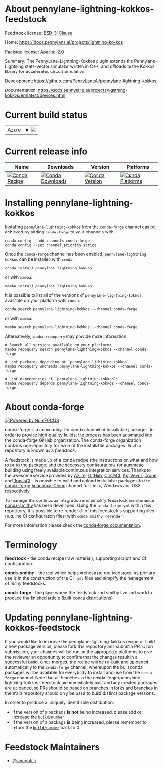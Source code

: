 About pennylane-lightning-kokkos-feedstock
==========================================

Feedstock license: [BSD-3-Clause](https://github.com/conda-forge/pennylane-lightning-kokkos-feedstock/blob/main/LICENSE.txt)

Home: https://docs.pennylane.ai/projects/lightning-kokkos

Package license: Apache-2.0

Summary: The PennyLane-Lightning-Kokkos plugin extends the Pennylane-Lightning state-vector simulator written in C++, and offloads to the Kokkos library for accelerated circuit simulation.

Development: https://github.com/PennyLaneAI/pennylane-lightning-kokkos

Documentation: https://docs.pennylane.ai/projects/lightning-kokkos/en/latest/devices.html

Current build status
====================


<table>
    
  <tr>
    <td>Azure</td>
    <td>
      <details>
        <summary>
          <a href="https://dev.azure.com/conda-forge/feedstock-builds/_build/latest?definitionId=19344&branchName=main">
            <img src="https://dev.azure.com/conda-forge/feedstock-builds/_apis/build/status/pennylane-lightning-kokkos-feedstock?branchName=main">
          </a>
        </summary>
        <table>
          <thead><tr><th>Variant</th><th>Status</th></tr></thead>
          <tbody><tr>
              <td>linux_64_python3.10.____cpython</td>
              <td>
                <a href="https://dev.azure.com/conda-forge/feedstock-builds/_build/latest?definitionId=19344&branchName=main">
                  <img src="https://dev.azure.com/conda-forge/feedstock-builds/_apis/build/status/pennylane-lightning-kokkos-feedstock?branchName=main&jobName=linux&configuration=linux%20linux_64_python3.10.____cpython" alt="variant">
                </a>
              </td>
            </tr><tr>
              <td>linux_64_python3.11.____cpython</td>
              <td>
                <a href="https://dev.azure.com/conda-forge/feedstock-builds/_build/latest?definitionId=19344&branchName=main">
                  <img src="https://dev.azure.com/conda-forge/feedstock-builds/_apis/build/status/pennylane-lightning-kokkos-feedstock?branchName=main&jobName=linux&configuration=linux%20linux_64_python3.11.____cpython" alt="variant">
                </a>
              </td>
            </tr><tr>
              <td>linux_64_python3.12.____cpython</td>
              <td>
                <a href="https://dev.azure.com/conda-forge/feedstock-builds/_build/latest?definitionId=19344&branchName=main">
                  <img src="https://dev.azure.com/conda-forge/feedstock-builds/_apis/build/status/pennylane-lightning-kokkos-feedstock?branchName=main&jobName=linux&configuration=linux%20linux_64_python3.12.____cpython" alt="variant">
                </a>
              </td>
            </tr><tr>
              <td>linux_64_python3.8.____cpython</td>
              <td>
                <a href="https://dev.azure.com/conda-forge/feedstock-builds/_build/latest?definitionId=19344&branchName=main">
                  <img src="https://dev.azure.com/conda-forge/feedstock-builds/_apis/build/status/pennylane-lightning-kokkos-feedstock?branchName=main&jobName=linux&configuration=linux%20linux_64_python3.8.____cpython" alt="variant">
                </a>
              </td>
            </tr><tr>
              <td>linux_64_python3.9.____73_pypy</td>
              <td>
                <a href="https://dev.azure.com/conda-forge/feedstock-builds/_build/latest?definitionId=19344&branchName=main">
                  <img src="https://dev.azure.com/conda-forge/feedstock-builds/_apis/build/status/pennylane-lightning-kokkos-feedstock?branchName=main&jobName=linux&configuration=linux%20linux_64_python3.9.____73_pypy" alt="variant">
                </a>
              </td>
            </tr><tr>
              <td>linux_64_python3.9.____cpython</td>
              <td>
                <a href="https://dev.azure.com/conda-forge/feedstock-builds/_build/latest?definitionId=19344&branchName=main">
                  <img src="https://dev.azure.com/conda-forge/feedstock-builds/_apis/build/status/pennylane-lightning-kokkos-feedstock?branchName=main&jobName=linux&configuration=linux%20linux_64_python3.9.____cpython" alt="variant">
                </a>
              </td>
            </tr><tr>
              <td>linux_aarch64_python3.10.____cpython</td>
              <td>
                <a href="https://dev.azure.com/conda-forge/feedstock-builds/_build/latest?definitionId=19344&branchName=main">
                  <img src="https://dev.azure.com/conda-forge/feedstock-builds/_apis/build/status/pennylane-lightning-kokkos-feedstock?branchName=main&jobName=linux&configuration=linux%20linux_aarch64_python3.10.____cpython" alt="variant">
                </a>
              </td>
            </tr><tr>
              <td>linux_aarch64_python3.11.____cpython</td>
              <td>
                <a href="https://dev.azure.com/conda-forge/feedstock-builds/_build/latest?definitionId=19344&branchName=main">
                  <img src="https://dev.azure.com/conda-forge/feedstock-builds/_apis/build/status/pennylane-lightning-kokkos-feedstock?branchName=main&jobName=linux&configuration=linux%20linux_aarch64_python3.11.____cpython" alt="variant">
                </a>
              </td>
            </tr><tr>
              <td>linux_aarch64_python3.12.____cpython</td>
              <td>
                <a href="https://dev.azure.com/conda-forge/feedstock-builds/_build/latest?definitionId=19344&branchName=main">
                  <img src="https://dev.azure.com/conda-forge/feedstock-builds/_apis/build/status/pennylane-lightning-kokkos-feedstock?branchName=main&jobName=linux&configuration=linux%20linux_aarch64_python3.12.____cpython" alt="variant">
                </a>
              </td>
            </tr><tr>
              <td>linux_aarch64_python3.8.____cpython</td>
              <td>
                <a href="https://dev.azure.com/conda-forge/feedstock-builds/_build/latest?definitionId=19344&branchName=main">
                  <img src="https://dev.azure.com/conda-forge/feedstock-builds/_apis/build/status/pennylane-lightning-kokkos-feedstock?branchName=main&jobName=linux&configuration=linux%20linux_aarch64_python3.8.____cpython" alt="variant">
                </a>
              </td>
            </tr><tr>
              <td>linux_aarch64_python3.9.____73_pypy</td>
              <td>
                <a href="https://dev.azure.com/conda-forge/feedstock-builds/_build/latest?definitionId=19344&branchName=main">
                  <img src="https://dev.azure.com/conda-forge/feedstock-builds/_apis/build/status/pennylane-lightning-kokkos-feedstock?branchName=main&jobName=linux&configuration=linux%20linux_aarch64_python3.9.____73_pypy" alt="variant">
                </a>
              </td>
            </tr><tr>
              <td>linux_aarch64_python3.9.____cpython</td>
              <td>
                <a href="https://dev.azure.com/conda-forge/feedstock-builds/_build/latest?definitionId=19344&branchName=main">
                  <img src="https://dev.azure.com/conda-forge/feedstock-builds/_apis/build/status/pennylane-lightning-kokkos-feedstock?branchName=main&jobName=linux&configuration=linux%20linux_aarch64_python3.9.____cpython" alt="variant">
                </a>
              </td>
            </tr><tr>
              <td>linux_ppc64le_python3.10.____cpython</td>
              <td>
                <a href="https://dev.azure.com/conda-forge/feedstock-builds/_build/latest?definitionId=19344&branchName=main">
                  <img src="https://dev.azure.com/conda-forge/feedstock-builds/_apis/build/status/pennylane-lightning-kokkos-feedstock?branchName=main&jobName=linux&configuration=linux%20linux_ppc64le_python3.10.____cpython" alt="variant">
                </a>
              </td>
            </tr><tr>
              <td>linux_ppc64le_python3.11.____cpython</td>
              <td>
                <a href="https://dev.azure.com/conda-forge/feedstock-builds/_build/latest?definitionId=19344&branchName=main">
                  <img src="https://dev.azure.com/conda-forge/feedstock-builds/_apis/build/status/pennylane-lightning-kokkos-feedstock?branchName=main&jobName=linux&configuration=linux%20linux_ppc64le_python3.11.____cpython" alt="variant">
                </a>
              </td>
            </tr><tr>
              <td>linux_ppc64le_python3.12.____cpython</td>
              <td>
                <a href="https://dev.azure.com/conda-forge/feedstock-builds/_build/latest?definitionId=19344&branchName=main">
                  <img src="https://dev.azure.com/conda-forge/feedstock-builds/_apis/build/status/pennylane-lightning-kokkos-feedstock?branchName=main&jobName=linux&configuration=linux%20linux_ppc64le_python3.12.____cpython" alt="variant">
                </a>
              </td>
            </tr><tr>
              <td>linux_ppc64le_python3.8.____cpython</td>
              <td>
                <a href="https://dev.azure.com/conda-forge/feedstock-builds/_build/latest?definitionId=19344&branchName=main">
                  <img src="https://dev.azure.com/conda-forge/feedstock-builds/_apis/build/status/pennylane-lightning-kokkos-feedstock?branchName=main&jobName=linux&configuration=linux%20linux_ppc64le_python3.8.____cpython" alt="variant">
                </a>
              </td>
            </tr><tr>
              <td>linux_ppc64le_python3.9.____73_pypy</td>
              <td>
                <a href="https://dev.azure.com/conda-forge/feedstock-builds/_build/latest?definitionId=19344&branchName=main">
                  <img src="https://dev.azure.com/conda-forge/feedstock-builds/_apis/build/status/pennylane-lightning-kokkos-feedstock?branchName=main&jobName=linux&configuration=linux%20linux_ppc64le_python3.9.____73_pypy" alt="variant">
                </a>
              </td>
            </tr><tr>
              <td>linux_ppc64le_python3.9.____cpython</td>
              <td>
                <a href="https://dev.azure.com/conda-forge/feedstock-builds/_build/latest?definitionId=19344&branchName=main">
                  <img src="https://dev.azure.com/conda-forge/feedstock-builds/_apis/build/status/pennylane-lightning-kokkos-feedstock?branchName=main&jobName=linux&configuration=linux%20linux_ppc64le_python3.9.____cpython" alt="variant">
                </a>
              </td>
            </tr><tr>
              <td>osx_64_python3.10.____cpython</td>
              <td>
                <a href="https://dev.azure.com/conda-forge/feedstock-builds/_build/latest?definitionId=19344&branchName=main">
                  <img src="https://dev.azure.com/conda-forge/feedstock-builds/_apis/build/status/pennylane-lightning-kokkos-feedstock?branchName=main&jobName=osx&configuration=osx%20osx_64_python3.10.____cpython" alt="variant">
                </a>
              </td>
            </tr><tr>
              <td>osx_64_python3.11.____cpython</td>
              <td>
                <a href="https://dev.azure.com/conda-forge/feedstock-builds/_build/latest?definitionId=19344&branchName=main">
                  <img src="https://dev.azure.com/conda-forge/feedstock-builds/_apis/build/status/pennylane-lightning-kokkos-feedstock?branchName=main&jobName=osx&configuration=osx%20osx_64_python3.11.____cpython" alt="variant">
                </a>
              </td>
            </tr><tr>
              <td>osx_64_python3.12.____cpython</td>
              <td>
                <a href="https://dev.azure.com/conda-forge/feedstock-builds/_build/latest?definitionId=19344&branchName=main">
                  <img src="https://dev.azure.com/conda-forge/feedstock-builds/_apis/build/status/pennylane-lightning-kokkos-feedstock?branchName=main&jobName=osx&configuration=osx%20osx_64_python3.12.____cpython" alt="variant">
                </a>
              </td>
            </tr><tr>
              <td>osx_64_python3.8.____cpython</td>
              <td>
                <a href="https://dev.azure.com/conda-forge/feedstock-builds/_build/latest?definitionId=19344&branchName=main">
                  <img src="https://dev.azure.com/conda-forge/feedstock-builds/_apis/build/status/pennylane-lightning-kokkos-feedstock?branchName=main&jobName=osx&configuration=osx%20osx_64_python3.8.____cpython" alt="variant">
                </a>
              </td>
            </tr><tr>
              <td>osx_64_python3.9.____73_pypy</td>
              <td>
                <a href="https://dev.azure.com/conda-forge/feedstock-builds/_build/latest?definitionId=19344&branchName=main">
                  <img src="https://dev.azure.com/conda-forge/feedstock-builds/_apis/build/status/pennylane-lightning-kokkos-feedstock?branchName=main&jobName=osx&configuration=osx%20osx_64_python3.9.____73_pypy" alt="variant">
                </a>
              </td>
            </tr><tr>
              <td>osx_64_python3.9.____cpython</td>
              <td>
                <a href="https://dev.azure.com/conda-forge/feedstock-builds/_build/latest?definitionId=19344&branchName=main">
                  <img src="https://dev.azure.com/conda-forge/feedstock-builds/_apis/build/status/pennylane-lightning-kokkos-feedstock?branchName=main&jobName=osx&configuration=osx%20osx_64_python3.9.____cpython" alt="variant">
                </a>
              </td>
            </tr><tr>
              <td>osx_arm64_python3.10.____cpython</td>
              <td>
                <a href="https://dev.azure.com/conda-forge/feedstock-builds/_build/latest?definitionId=19344&branchName=main">
                  <img src="https://dev.azure.com/conda-forge/feedstock-builds/_apis/build/status/pennylane-lightning-kokkos-feedstock?branchName=main&jobName=osx&configuration=osx%20osx_arm64_python3.10.____cpython" alt="variant">
                </a>
              </td>
            </tr><tr>
              <td>osx_arm64_python3.11.____cpython</td>
              <td>
                <a href="https://dev.azure.com/conda-forge/feedstock-builds/_build/latest?definitionId=19344&branchName=main">
                  <img src="https://dev.azure.com/conda-forge/feedstock-builds/_apis/build/status/pennylane-lightning-kokkos-feedstock?branchName=main&jobName=osx&configuration=osx%20osx_arm64_python3.11.____cpython" alt="variant">
                </a>
              </td>
            </tr><tr>
              <td>osx_arm64_python3.12.____cpython</td>
              <td>
                <a href="https://dev.azure.com/conda-forge/feedstock-builds/_build/latest?definitionId=19344&branchName=main">
                  <img src="https://dev.azure.com/conda-forge/feedstock-builds/_apis/build/status/pennylane-lightning-kokkos-feedstock?branchName=main&jobName=osx&configuration=osx%20osx_arm64_python3.12.____cpython" alt="variant">
                </a>
              </td>
            </tr><tr>
              <td>osx_arm64_python3.8.____cpython</td>
              <td>
                <a href="https://dev.azure.com/conda-forge/feedstock-builds/_build/latest?definitionId=19344&branchName=main">
                  <img src="https://dev.azure.com/conda-forge/feedstock-builds/_apis/build/status/pennylane-lightning-kokkos-feedstock?branchName=main&jobName=osx&configuration=osx%20osx_arm64_python3.8.____cpython" alt="variant">
                </a>
              </td>
            </tr><tr>
              <td>osx_arm64_python3.9.____cpython</td>
              <td>
                <a href="https://dev.azure.com/conda-forge/feedstock-builds/_build/latest?definitionId=19344&branchName=main">
                  <img src="https://dev.azure.com/conda-forge/feedstock-builds/_apis/build/status/pennylane-lightning-kokkos-feedstock?branchName=main&jobName=osx&configuration=osx%20osx_arm64_python3.9.____cpython" alt="variant">
                </a>
              </td>
            </tr>
          </tbody>
        </table>
      </details>
    </td>
  </tr>
</table>

Current release info
====================

| Name | Downloads | Version | Platforms |
| --- | --- | --- | --- |
| [![Conda Recipe](https://img.shields.io/badge/recipe-pennylane--lightning--kokkos-green.svg)](https://anaconda.org/conda-forge/pennylane-lightning-kokkos) | [![Conda Downloads](https://img.shields.io/conda/dn/conda-forge/pennylane-lightning-kokkos.svg)](https://anaconda.org/conda-forge/pennylane-lightning-kokkos) | [![Conda Version](https://img.shields.io/conda/vn/conda-forge/pennylane-lightning-kokkos.svg)](https://anaconda.org/conda-forge/pennylane-lightning-kokkos) | [![Conda Platforms](https://img.shields.io/conda/pn/conda-forge/pennylane-lightning-kokkos.svg)](https://anaconda.org/conda-forge/pennylane-lightning-kokkos) |

Installing pennylane-lightning-kokkos
=====================================

Installing `pennylane-lightning-kokkos` from the `conda-forge` channel can be achieved by adding `conda-forge` to your channels with:

```
conda config --add channels conda-forge
conda config --set channel_priority strict
```

Once the `conda-forge` channel has been enabled, `pennylane-lightning-kokkos` can be installed with `conda`:

```
conda install pennylane-lightning-kokkos
```

or with `mamba`:

```
mamba install pennylane-lightning-kokkos
```

It is possible to list all of the versions of `pennylane-lightning-kokkos` available on your platform with `conda`:

```
conda search pennylane-lightning-kokkos --channel conda-forge
```

or with `mamba`:

```
mamba search pennylane-lightning-kokkos --channel conda-forge
```

Alternatively, `mamba repoquery` may provide more information:

```
# Search all versions available on your platform:
mamba repoquery search pennylane-lightning-kokkos --channel conda-forge

# List packages depending on `pennylane-lightning-kokkos`:
mamba repoquery whoneeds pennylane-lightning-kokkos --channel conda-forge

# List dependencies of `pennylane-lightning-kokkos`:
mamba repoquery depends pennylane-lightning-kokkos --channel conda-forge
```


About conda-forge
=================

[![Powered by
NumFOCUS](https://img.shields.io/badge/powered%20by-NumFOCUS-orange.svg?style=flat&colorA=E1523D&colorB=007D8A)](https://numfocus.org)

conda-forge is a community-led conda channel of installable packages.
In order to provide high-quality builds, the process has been automated into the
conda-forge GitHub organization. The conda-forge organization contains one repository
for each of the installable packages. Such a repository is known as a *feedstock*.

A feedstock is made up of a conda recipe (the instructions on what and how to build
the package) and the necessary configurations for automatic building using freely
available continuous integration services. Thanks to the awesome service provided by
[Azure](https://azure.microsoft.com/en-us/services/devops/), [GitHub](https://github.com/),
[CircleCI](https://circleci.com/), [AppVeyor](https://www.appveyor.com/),
[Drone](https://cloud.drone.io/welcome), and [TravisCI](https://travis-ci.com/)
it is possible to build and upload installable packages to the
[conda-forge](https://anaconda.org/conda-forge) [Anaconda-Cloud](https://anaconda.org/)
channel for Linux, Windows and OSX respectively.

To manage the continuous integration and simplify feedstock maintenance
[conda-smithy](https://github.com/conda-forge/conda-smithy) has been developed.
Using the ``conda-forge.yml`` within this repository, it is possible to re-render all of
this feedstock's supporting files (e.g. the CI configuration files) with ``conda smithy rerender``.

For more information please check the [conda-forge documentation](https://conda-forge.org/docs/).

Terminology
===========

**feedstock** - the conda recipe (raw material), supporting scripts and CI configuration.

**conda-smithy** - the tool which helps orchestrate the feedstock.
                   Its primary use is in the construction of the CI ``.yml`` files
                   and simplify the management of *many* feedstocks.

**conda-forge** - the place where the feedstock and smithy live and work to
                  produce the finished article (built conda distributions)


Updating pennylane-lightning-kokkos-feedstock
=============================================

If you would like to improve the pennylane-lightning-kokkos recipe or build a new
package version, please fork this repository and submit a PR. Upon submission,
your changes will be run on the appropriate platforms to give the reviewer an
opportunity to confirm that the changes result in a successful build. Once
merged, the recipe will be re-built and uploaded automatically to the
`conda-forge` channel, whereupon the built conda packages will be available for
everybody to install and use from the `conda-forge` channel.
Note that all branches in the conda-forge/pennylane-lightning-kokkos-feedstock are
immediately built and any created packages are uploaded, so PRs should be based
on branches in forks and branches in the main repository should only be used to
build distinct package versions.

In order to produce a uniquely identifiable distribution:
 * If the version of a package **is not** being increased, please add or increase
   the [``build/number``](https://docs.conda.io/projects/conda-build/en/latest/resources/define-metadata.html#build-number-and-string).
 * If the version of a package **is** being increased, please remember to return
   the [``build/number``](https://docs.conda.io/projects/conda-build/en/latest/resources/define-metadata.html#build-number-and-string)
   back to 0.

Feedstock Maintainers
=====================

* [@vincentmr](https://github.com/vincentmr/)

